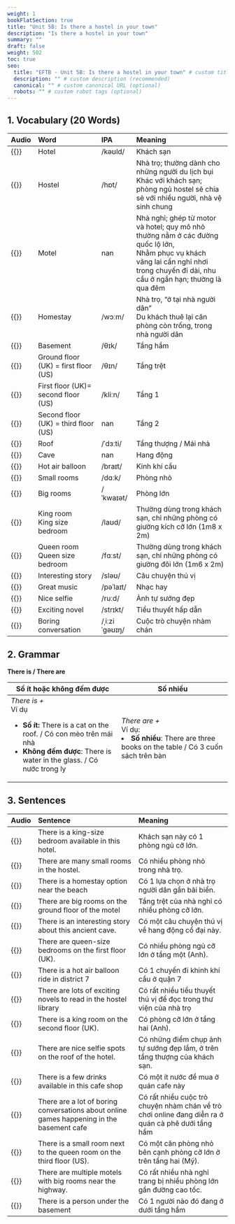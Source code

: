 ```yaml
---
weight: 1
bookFlatSection: true
title: "Unit 5B: Is there a hostel in your town"
description: "Is there a hostel in your town"
summary: ""
draft: false
weight: 502
toc: true
seo:
  title: "EFTB - Unit 5B: Is there a hostel in your town" # custom title (optional)
  description: "" # custom description (recommended)
  canonical: "" # custom canonical URL (optional)
  robots: "" # custom robot tags (optional)
---
```


## 1. Vocabulary (20 Words)
| Audio                                                                                    | Word                                 | IPA           | Meaning                                                                                              |
|:-----------------------------------------------------------------------------------------|:-------------------------------------|:--------------|:-----------------------------------------------------------------------------------------------------|
| {{<audio-player src="audio/unit5b/vocabularies/00_Hotel.wav">}}                          | Hotel                                | /kəʊld/       | Khách sạn                                                                                            |
| {{<audio-player src="audio/unit5b/vocabularies/01_Hostel.wav">}}                         | Hostel                               | /hɒt/         | Nhà trọ; thường dành cho những người du lịch bụi <br/> Khác với khách sạn; phòng ngủ hostel sẽ chia sẻ với nhiều người, nhà vệ sinh chung                                                     |
| {{<audio-player src="audio/unit5b/vocabularies/02_Motel.wav">}}                          | Motel                                | nan           | Nhà nghỉ; ghép từ motor và hotel; quy mô nhỏ thường nằm ở các đường quốc lộ lớn, <br/> Nhằm phục vụ khách vãng lai cần nghỉ nhơi trong chuyến đi dài, nhu cầu ở ngắn hạn; thường là qua đêm                  |
| {{<audio-player src="audio/unit5b/vocabularies/03_Homestay.wav">}}                       | Homestay                             | /wɔːm/        | Nhà trọ, “ở tại nhà người dân” <br/> Du khách thuê lại căn phòng còn trống, trong nhà người dân                                                                       |
| {{<audio-player src="audio/unit5b/vocabularies/04_Basement.wav">}}                       | Basement                             | /θɪk/         | Tầng hầm                                                                                             |
| {{<audio-player src="audio/unit5b/vocabularies/05_Ground_floor_UK_first_floor_US.wav">}} | Ground floor (UK) = first floor (US) | /θɪn/         | Tầng trệt                                                                                            |
| {{<audio-player src="audio/unit5b/vocabularies/06_First_floor_UK_second_floor_US.wav">}} | First floor (UK)= second floor (US)  | /kliːn/       | Tầng 1                                                                                               |
| {{<audio-player src="audio/unit5b/vocabularies/07_Second_floor_UK_third_floor_US.wav">}} | Second floor (UK) = third floor (US) | nan           | Tầng 2                                                                                               |
| {{<audio-player src="audio/unit5b/vocabularies/08_Roof.wav">}}                           | Roof                                 | /ˈdɜːti/      | Tầng thượng / Mái nhà                                                                                |
| {{<audio-player src="audio/unit5b/vocabularies/09_Cave.wav">}}                           | Cave                                 | nan           | Hang động                                                                                            |
| {{<audio-player src="audio/unit5b/vocabularies/10_Hot_air_balloon.wav">}}                | Hot air balloon                      | /braɪt/       | Kinh khí cầu                                                                                         |
| {{<audio-player src="audio/unit5b/vocabularies/11_Small_rooms.wav">}}                    | Small rooms                          | /dɑːk/        | Phòng nhỏ                                                                                            |
| {{<audio-player src="audio/unit5b/vocabularies/12_Big_rooms.wav">}}                      | Big rooms                            | /ˈkwaɪət/     | Phòng lớn                                                                                            |
| {{<audio-player src="audio/unit5b/vocabularies/13_King_room_King_size_bedroom.wav">}}    | King room <br/> King size bedroom                          | /laʊd/        | Thường dùng trong khách sạn, chỉ những phòng có giường kích cỡ lớn (1m8 x 2m)                        |
| {{<audio-player src="audio/unit5b/vocabularies/14_Queen_room_Queen_size_bedroom.wav">}}  | Queen room <br/> Queen size bedroom                          | /fɑːst/       | Thường dùng trong khách sạn, chỉ những phòng có giường đôi lớn (1m6 x 2m)                            |
| {{<audio-player src="audio/unit5b/vocabularies/15_Interesting_story.wav">}}              | Interesting story                    | /sləʊ/        | Câu chuyện thú vị                                                                                    |
| {{<audio-player src="audio/unit5b/vocabularies/16_Great_music.wav">}}                    | Great music                          | /pəˈlaɪt/     | Nhạc hay                                                                                             |
| {{<audio-player src="audio/unit5b/vocabularies/17_Nice_selfie.wav">}}                    | Nice selfie                          | /ruːd/        | Ảnh tự sướng đẹp                                                                                     |
| {{<audio-player src="audio/unit5b/vocabularies/18_Exciting_novel.wav">}}                 | Exciting novel                       | /strɪkt/      | Tiểu thuyết hấp dẫn                                                                                  |
| {{<audio-player src="audio/unit5b/vocabularies/19_Boring_conversation.wav">}}            | Boring conversation                  | /ˌiːziˈɡəʊɪŋ/ | Cuộc trò chuyện nhàm chán                                                                            |

## 2. Grammar
**There is / There are**

| Số ít hoặc không đếm được | Số nhiều  |
| --- | --- |
|<i>There is  +</i> <br/> Ví dụ <br/> <ul> <li> <strong>Số ít:</strong> There is a cat on the roof. / Có con mèo trên mái nhà </li>  <li> <strong>Không đếm được</strong>: There is water in the glass. / Có nước trong ly </li> </ul> | <i>There are +</i> <br/> Ví dụ: <br/> <li> <strong>Số nhiều</strong>: There are three books on the table / Có 3 cuốn sách trên bàn </li> |


## 3. Sentences

| Audio                                                                                                                                            | Sentence                                                                                  | Meaning                                                                                             |
|:-------------------------------------------------------------------------------------------------------------------------------------------------|:------------------------------------------------------------------------------------------|:----------------------------------------------------------------------------------------------------|
| {{<audio-player src="audio/unit5b/sentences/00_There_is_a_kingsize_bedroom_available_in_this_hotel.wav">}}                                       | There is a king-size bedroom available in this hotel.                                     | Khách sạn này có 1 phòng ngủ cỡ lớn.                                                                |
| {{<audio-player src="audio/unit5b/sentences/01_There_are_many_small_rooms_in_the_hostel.wav">}}                                                  | There are many small rooms in the hostel.                                                 | Có nhiều phòng nhỏ trong nhà trọ.                                                                   |
| {{<audio-player src="audio/unit5b/sentences/02_There_is_a_homestay_option_near_the_beach.wav">}}                                                 | There is a homestay option near the beach                                                 | Có 1 lựa chọn ở nhà trọ người dân gần bãi biển.                                                     |
| {{<audio-player src="audio/unit5b/sentences/03_There_are_big_rooms_on_the_ground_floor_of_the_motel.wav">}}                                      | There are big rooms on the ground floor of the motel                                      | Tầng trệt của nhà nghỉ có nhiều phòng cỡ lớn.                                                       |
| {{<audio-player src="audio/unit5b/sentences/04_There_is_an_interesting_story_about_this_ancient_cave.wav">}}                                     | There is an interesting story about this ancient cave.                                    | Có một câu chuyện thú vị về hang động cổ đại này.                                                   |
| {{<audio-player src="audio/unit5b/sentences/05_There_are_queensize_bedrooms_on_the_first_floor_UK.wav">}}                                        | There are queen-size bedrooms on the first floor (UK).                                    | Có nhiều phòng ngủ cỡ lớn ở tầng một (Anh).                                                         |
| {{<audio-player src="audio/unit5b/sentences/06_There_is_a_hot_air_balloon_ride_in_district_7.wav">}}                                             | There is a hot air balloon ride in district 7                                             | Có 1 chuyến đi khinh khí cầu ở quận 7                                                               |
| {{<audio-player src="audio/unit5b/sentences/07_There_are_lots_of_exciting_novels_to_read_in_the_hostel_library.wav">}}                           | There are lots of exciting novels to read in the hostel library                           | Có rất nhiều tiểu thuyết thú vị để đọc trong thư viện của nhà trọ                                   |
| {{<audio-player src="audio/unit5b/sentences/08_There_is_a_king_room_on_the_second_floor_UK.wav">}}                                               | There is a king room on the second floor (UK).                                            | Có phòng cỡ lớn ở tầng hai (Anh).                                                                   |
| {{<audio-player src="audio/unit5b/sentences/09_There_are_nice_selfie_spots_on_the_roof_of_the_hotel.wav">}}                                      | There are nice selfie spots on the roof of the hotel.                                     | Có những điểm chụp ảnh tự sướng đẹp lắm, ở trên tầng thượng của khách sạn.                          |
| {{<audio-player src="audio/unit5b/sentences/10_There_is_a_few_drinks_available_in_this_cafe_shop.wav">}}                                         | There is a few drinks available in this cafe shop                                         | Có một ít nước để mua ở quán cafe này                                                               |
| {{<audio-player src="audio/unit5b/sentences/11_There_are_a_lot_of_boring_conversations_about_online_games_happening_in_the_basement_cafe.wav">}} | There are a lot of boring conversations about online games happening in the basement cafe | Có rất nhiều cuộc trò chuyện nhàm chán  về trò chơi online đang diễn ra ở quán cà phê dưới tầng hầm |
| {{<audio-player src="audio/unit5b/sentences/12_There_is_a_small_room_next_to_the_queen_room_on_the_third_floor_US.wav">}}                        | There is a small room next to the queen room on the third floor (US).                     | Có một căn phòng nhỏ bên cạnh phòng cỡ lớn ở trên tầng hai (Mỹ).                                    |
| {{<audio-player src="audio/unit5b/sentences/13_There_are_multiple_motels_with_big_rooms_near_the_highway.wav">}}                                 | There are multiple motels with big rooms near the highway.                                | Có rất nhiều nhà nghỉ trang bị nhiều phòng lớn gần đường cao tốc.                                   |
| {{<audio-player src="audio/unit5b/sentences/14_There_is_a_person_under_the_basement.wav">}}                                                      | There is a person under the basement                                                      | Có 1 người nào đó đang ở dưới tầng hầm                                                              |
